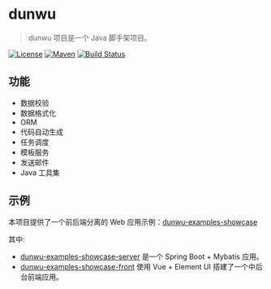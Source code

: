 # dunwu

> dunwu 项目是一个 Java 脚手架项目。

[![License](https://img.shields.io/badge/license-Apache%202-blue)](https://www.apache.org/licenses/LICENSE-2.0.html) [![Maven](https://img.shields.io/badge/maven--central-v3.5.4-blue)](https://maven.apache.org/ref/3.5.4/) [![Build Status](https://travis-ci.com/dunwu/dunwu.svg?branch=master)](https://travis-ci.com/dunwu/dunwu)

## 功能

- 数据校验
- 数据格式化
- ORM
- 代码自动生成
- 任务调度
- 模板服务
- 发送邮件
- Java 工具集

## 示例

本项目提供了一个前后端分离的 Web 应用示例：[dunwu-examples-showcase](examples/dunwu-examples-showcase)

其中:

- [dunwu-examples-showcase-server](examples/dunwu-examples-showcase/dunwu-examples-showcase-server) 是一个 Spring Boot + Mybatis 应用。
- [dunwu-examples-showcase-front](examples/dunwu-examples-showcase/dunwu-examples-showcase-front) 使用 Vue + Element UI 搭建了一个中后台前端应用。
